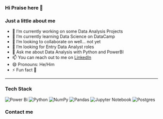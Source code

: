 ### Hi Praise here 👋

### Just a little about me


- 🔭 I’m currently working on some Data Analysis Projects 
- 🌱 I’m currently learning Data Science on DataCamp
- 👯 I’m looking to collaborate on well... not yet
- 🤔 I’m looking for Entry Data Analyst roles
- 💬 Ask me about Data Analysis with Python and PowerBI
- 📫 You can reach out to me on [LinkedIn](https://www.linkedin.com/in/praise-williams)
- 😄 Pronouns: He/Him
- ⚡ Fun fact 🤩
---
 ### Tech Stack
 ![Power Bi](https://img.shields.io/badge/power_bi-F2C811?style=for-the-badge&logo=powerbi&logoColor=black) ![Python](https://img.shields.io/badge/python-3670A0?style=for-the-badge&logo=python&logoColor=ffdd54) ![NumPy](https://img.shields.io/badge/numpy-%23013243.svg?style=for-the-badge&logo=numpy&logoColor=white) ![Pandas](https://img.shields.io/badge/pandas-%23150458.svg?style=for-the-badge&logo=pandas&logoColor=white) ![Jupyter Notebook](https://img.shields.io/badge/jupyter-%23FA0F00.svg?style=for-the-badge&logo=jupyter&logoColor=white) 	![Postgres](https://img.shields.io/badge/postgres-%23316192.svg?style=for-the-badge&logo=postgresql&logoColor=white)
 
### Contact me
